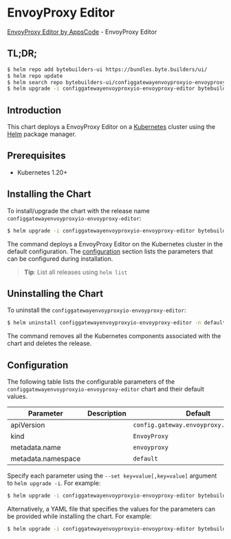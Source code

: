 # EnvoyProxy Editor

[EnvoyProxy Editor by AppsCode](https://byte.builders) - EnvoyProxy Editor

## TL;DR;

```bash
$ helm repo add bytebuilders-ui https://bundles.byte.builders/ui/
$ helm repo update
$ helm search repo bytebuilders-ui/configgatewayenvoyproxyio-envoyproxy-editor --version=v0.4.18
$ helm upgrade -i configgatewayenvoyproxyio-envoyproxy-editor bytebuilders-ui/configgatewayenvoyproxyio-envoyproxy-editor -n default --create-namespace --version=v0.4.18
```

## Introduction

This chart deploys a EnvoyProxy Editor on a [Kubernetes](http://kubernetes.io) cluster using the [Helm](https://helm.sh) package manager.

## Prerequisites

- Kubernetes 1.20+

## Installing the Chart

To install/upgrade the chart with the release name `configgatewayenvoyproxyio-envoyproxy-editor`:

```bash
$ helm upgrade -i configgatewayenvoyproxyio-envoyproxy-editor bytebuilders-ui/configgatewayenvoyproxyio-envoyproxy-editor -n default --create-namespace --version=v0.4.18
```

The command deploys a EnvoyProxy Editor on the Kubernetes cluster in the default configuration. The [configuration](#configuration) section lists the parameters that can be configured during installation.

> **Tip**: List all releases using `helm list`

## Uninstalling the Chart

To uninstall the `configgatewayenvoyproxyio-envoyproxy-editor`:

```bash
$ helm uninstall configgatewayenvoyproxyio-envoyproxy-editor -n default
```

The command removes all the Kubernetes components associated with the chart and deletes the release.

## Configuration

The following table lists the configurable parameters of the `configgatewayenvoyproxyio-envoyproxy-editor` chart and their default values.

|     Parameter      | Description |                      Default                       |
|--------------------|-------------|----------------------------------------------------|
| apiVersion         |             | <code>config.gateway.envoyproxy.io/v1alpha1</code> |
| kind               |             | <code>EnvoyProxy</code>                            |
| metadata.name      |             | <code>envoyproxy</code>                            |
| metadata.namespace |             | <code>default</code>                               |


Specify each parameter using the `--set key=value[,key=value]` argument to `helm upgrade -i`. For example:

```bash
$ helm upgrade -i configgatewayenvoyproxyio-envoyproxy-editor bytebuilders-ui/configgatewayenvoyproxyio-envoyproxy-editor -n default --create-namespace --version=v0.4.18 --set apiVersion=config.gateway.envoyproxy.io/v1alpha1
```

Alternatively, a YAML file that specifies the values for the parameters can be provided while
installing the chart. For example:

```bash
$ helm upgrade -i configgatewayenvoyproxyio-envoyproxy-editor bytebuilders-ui/configgatewayenvoyproxyio-envoyproxy-editor -n default --create-namespace --version=v0.4.18 --values values.yaml
```
